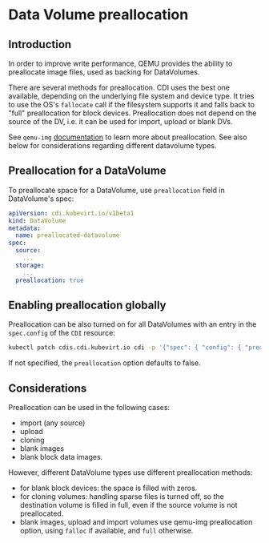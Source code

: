 # Data Volume preallocation

## Introduction

In order to improve write performance, QEMU provides the ability to preallocate image files, used
as backing for DataVolumes.

There are several methods for preallocation. CDI uses the best one available, depending on the
underlying file system and device type. It tries to use the OS's `fallocate` call if the filesystem
supports it and falls back to "full" preallocation for block devices. Preallocation does not depend
on the source of the DV, i.e. it can be used for import, upload or blank DVs.

See `qemu-img` [documentation](https://qemu.readthedocs.io/en/latest/system/images.html) to learn
more about preallocation. See also below for considerations regarding different datavolume types.

## Preallocation for a DataVolume

To preallocate space for a DataVolume, use `preallocation` field in DataVolume's spec:

```yaml
apiVersion: cdi.kubevirt.io/v1beta1
kind: DataVolume
metadata:
  name: preallocated-datavolume
spec:
  source:
    ...
  storage:
    ...
  preallocation: true
```

## Enabling preallocation globally

Preallocation can be also turned on for all DataVolumes with an entry in the `spec.config` of the `CDI` resource:

```bash
kubectl patch cdis.cdi.kubevirt.io cdi -p '{"spec": { "config": { "preallocation": true }}}' -o json --type merge
```

If not specified, the `preallocation` option defaults to false.

## Considerations

Preallocation can be used in the following cases:
- import (any source)
- upload
- cloning
- blank images
- blank block data images.

However, different DataVolume types use different preallocation methods:
- for blank block devices: the space is filled with zeros.
- for cloning volumes: handling sparse files is turned off, so the destination volume is filled in full, even if
  the source volume is not preallocated.
- blank images, upload and import volumes use qemu-img preallocation option, using `falloc` if available, and
  `full` otherwise.
